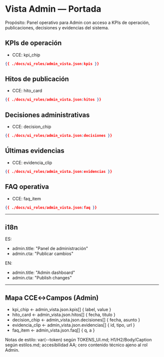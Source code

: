 # Vista Admin — Portada

Propósito: Panel operativo para Admin con acceso a KPIs de operación, publicaciones, decisiones y evidencias del sistema.

## KPIs de operación
- CCE: kpi_chip
```json
{{ ./docs/ui_roles/admin_vista.json:kpis }}
```

## Hitos de publicación
- CCE: hito_card
```json
{{ ./docs/ui_roles/admin_vista.json:hitos }}
```

## Decisiones administrativas
- CCE: decision_chip
```json
{{ ./docs/ui_roles/admin_vista.json:decisiones }}
```

## Últimas evidencias
- CCE: evidencia_clip
```json
{{ ./docs/ui_roles/admin_vista.json:evidencias }}
```

## FAQ operativa
- CCE: faq_item
```json
{{ ./docs/ui_roles/admin_vista.json:faq }}
```

---

## i18n
ES:
- admin.title: "Panel de administración"
- admin.cta: "Publicar cambios"

EN:
- admin.title: "Admin dashboard"
- admin.cta: "Publish changes"

---

## Mapa CCE↔Campos (Admin)
- kpi_chip ← admin_vista.json.kpis[] { label, value }
- hito_card ← admin_vista.json.hitos[] { fecha, titulo }
- decision_chip ← admin_vista.json.decisiones[] { fecha, asunto }
- evidencia_clip ← admin_vista.json.evidencias[] { id, tipo, url }
- faq_item ← admin_vista.json.faq[] { q, a }

Notas de estilo: var(--token) según TOKENS_UI.md; H1/H2/Body/Caption según estilos.md; accesibilidad AA; cero contenido técnico ajeno al rol Admin.
